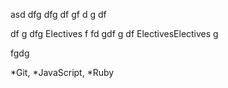 asd dfg dfg df gf d g df

df g dfg Electives f fd gdf g df ElectivesElectives g

fgdg

*Git, 
*JavaScript, 
*Ruby
